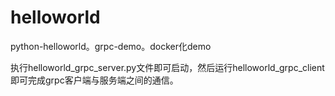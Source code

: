 # helloworld
python-helloworld。grpc-demo。docker化demo

执行helloworld_grpc_server.py文件即可启动，然后运行helloworld_grpc_client即可完成grpc客户端与服务端之间的通信。

